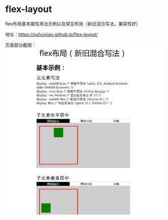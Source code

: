 # flex-layout
flex布局基本属性用法示例以及常见布局（新旧混合写法，兼容性好）

地址：https://suhuixiao.github.io/flex-layout/

页面部分截图：
![image](https://github.com/suhuixiao/flex-layout/blob/master/1.png)
